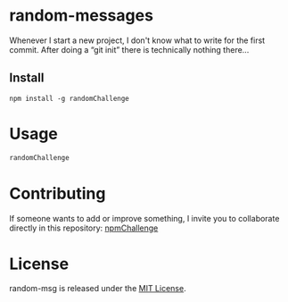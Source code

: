 
# random-messages

Whenever I start a new project, I don't know what to write for the first commit. After doing a “git init” there is technically nothing there...

## Install

```npm
npm install -g randomChallenge
```

# Usage

```bash
randomChallenge
```

# Contributing
If someone wants to add or improve something, I invite you to collaborate directly in this repository: [npmChallenge](https://github.com/chr1st0ph3r9/npmChallenge)

# License
random-msg is released under the [MIT License](https://opensource.org/licenses/MIT).
